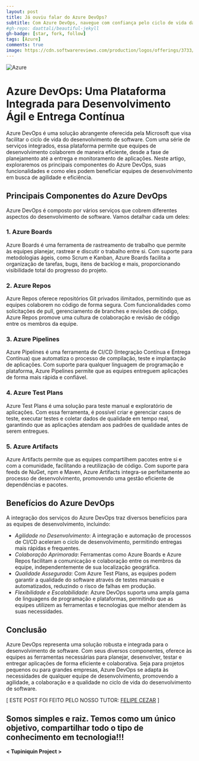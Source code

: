 ```yaml
---
layout: post
title: Já ouviu falar do Azure DevOps?
subtitle: Com Azure DevOps, navegue com confiança pelo ciclo de vida da sua aplicação, do planejamento à entrega.
#gh-repo: daattali/beautiful-jekyll
gh-badge: [star, fork, follow]
tags: [Azure]
comments: true
image: https://cdn.softwarereviews.com/production/logos/offerings/3733/large/Azure-DevOps-3.png?1617158771
---
```


![Azure](https://cdn.softwarereviews.com/production/logos/offerings/3733/large/Azure-DevOps-3.png?1617158771)

# Azure DevOps: Uma Plataforma Integrada para Desenvolvimento Ágil e Entrega Contínua

Azure DevOps é uma solução abrangente oferecida pela Microsoft que visa facilitar o ciclo de vida do desenvolvimento de software. Com uma série de serviços integrados, essa plataforma permite que equipes de desenvolvimento colaborem de maneira eficiente, desde a fase de planejamento até a entrega e monitoramento de aplicações. Neste artigo, exploraremos os principais componentes do Azure DevOps, suas funcionalidades e como eles podem beneficiar equipes de desenvolvimento em busca de agilidade e eficiência.

## Principais Componentes do Azure DevOps

Azure DevOps é composto por vários serviços que cobrem diferentes aspectos do desenvolvimento de software. Vamos detalhar cada um deles:

### 1. Azure Boards

Azure Boards é uma ferramenta de rastreamento de trabalho que permite às equipes planejar, rastrear e discutir o trabalho entre si. Com suporte para metodologias ágeis, como Scrum e Kanban, Azure Boards facilita a organização de tarefas, bugs, itens de backlog e mais, proporcionando visibilidade total do progresso do projeto.

### 2. Azure Repos

Azure Repos oferece repositórios Git privados ilimitados, permitindo que as equipes colaborem no código de forma segura. Com funcionalidades como solicitações de pull, gerenciamento de branches e revisões de código, Azure Repos promove uma cultura de colaboração e revisão de código entre os membros da equipe.

### 3. Azure Pipelines

Azure Pipelines é uma ferramenta de CI/CD (Integração Contínua e Entrega Contínua) que automatiza o processo de compilação, teste e implantação de aplicações. Com suporte para qualquer linguagem de programação e plataforma, Azure Pipelines permite que as equipes entreguem aplicações de forma mais rápida e confiável.

### 4. Azure Test Plans

Azure Test Plans é uma solução para teste manual e exploratório de aplicações. Com essa ferramenta, é possível criar e gerenciar casos de teste, executar testes e coletar dados de qualidade em tempo real, garantindo que as aplicações atendam aos padrões de qualidade antes de serem entregues.

### 5. Azure Artifacts

Azure Artifacts permite que as equipes compartilhem pacotes entre si e com a comunidade, facilitando a reutilização de código. Com suporte para feeds de NuGet, npm e Maven, Azure Artifacts integra-se perfeitamente ao processo de desenvolvimento, promovendo uma gestão eficiente de dependências e pacotes.

## Benefícios do Azure DevOps

A integração dos serviços do Azure DevOps traz diversos benefícios para as equipes de desenvolvimento, incluindo:

- *Agilidade no Desenvolvimento*: A integração e automação de processos de CI/CD aceleram o ciclo de desenvolvimento, permitindo entregas mais rápidas e frequentes.
- *Colaboração Aprimorada*: Ferramentas como Azure Boards e Azure Repos facilitam a comunicação e colaboração entre os membros da equipe, independentemente de sua localização geográfica.
- *Qualidade Assegurada*: Com Azure Test Plans, as equipes podem garantir a qualidade do software através de testes manuais e automatizados, reduzindo o risco de falhas em produção.
- *Flexibilidade e Escalabilidade*: Azure DevOps suporta uma ampla gama de linguagens de programação e plataformas, permitindo que as equipes utilizem as ferramentas e tecnologias que melhor atendem às suas necessidades.

## Conclusão

Azure DevOps representa uma solução robusta e integrada para o desenvolvimento de software. Com seus diversos componentes, oferece às equipes as ferramentas necessárias para planejar, desenvolver, testar e entregar aplicações de forma eficiente e colaborativa. Seja para projetos pequenos ou para grandes empresas, Azure DevOps se adapta às necessidades de qualquer equipe de desenvolvimento, promovendo a agilidade, a colaboração e a qualidade no ciclo de vida do desenvolvimento de software.

[ ESTE POST FOI FEITO PELO NOSSO TUTOR: [FELIPE CEZAR](https://www.linkedin.com/in/felipe-cezar-689809239) ]

## Somos simples e raiz. Temos como um único objetivo, compartilhar todo o tipo de conhecimento em tecnologia!!!

**< Tupiniquin Project >**

